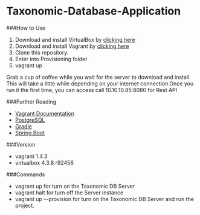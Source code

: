 # Taxonomic-Database-Application

###How to Use
1. Download and install VirtualBox by [clicking here](https://www.virtualbox.org/wiki/Downloads)
2. Download and install Vagrant by [clicking here](http://downloads.vagrantup.com/)
3. Clone this repository.
4. Enter into Provisioning folder
5. vagrant up

Grab a cup of coffee while you wait for the server to download and install.
This will take a little while depending on your internet connection.Once you run it the first time,
you can access call 10.10.10.85:8080 for Rest API

###Further Reading
- [Vagrant Documentation](http://docs.vagrantup.com/v2/getting-started/index.html)
- [PostgreSQL](http://www.postgresql.org/)
- [Gradle](https://gradle.org/)
- [Spring Boot](http://projects.spring.io/spring-boot/)

###Version
- vagrant 1.4.3
- virtualbox 4.3.8 r92456

###Commands
- vagrant up for turn on the Taxonomic DB Server
- vagrant halt for turn off the Server instance
- vagrant up --provision for turn on the Taxonomic DB Server and run the project.
